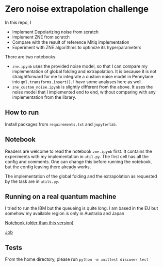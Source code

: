# Zero noise extrapolation challenge
In this repo, I 
- Implement Depolarizing noise from scratch
- Implement ZNE from scratch
- Compare with the result of reference Mitiq implementation 
- Experiment with ZNE algorithms to optimize its hyperparameters

There are two notebooks. 
- `zne.ipynb` uses the provided noise model, so that I can compare my implementation of global folding and extrapolation. It is because it is not straightforward for me to integrate a custom noise model in Pennylane into `qml.transforms.insert()`. I have some analyses here as well.
- `zne_custom_noise.ipynb` is slightly different from the above. It uses the noise model that I implemented end to end, without comparing with any implementation from the library.



## How to run
Install packages from `requirements.txt` and `jupyterlab`.

## Notebook
Readers are welcome to read the notebook `zne.ipynb` first. It contains the experiments with my implementation in `util.py`.
The first cell has all the config and comments. One can change this before running the notebook, but the config leaving there already works.

The implementation of the global folding and the extrapolation as requested by the task are in `utils.py`.


## Running on a real quantum machine
I tried to run the IBM but the queueing is quite long. I am based in the EU but somehow my available region is only in Australia and Japan

[Notebook (older than this version)](https://lab.quantum.ibm.com/user/654e84109e53ed4e26de133b/lab/tree/zne.ipynb)

[Job](https://quantum.ibm.com/jobs/cqyb5sqqwzy0008kcp90)

## Tests
From the home directory, please run `python -m unittest discover test`